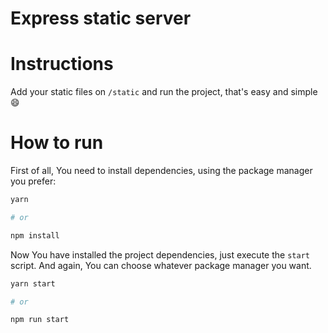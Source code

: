 # Express static server

# Instructions

Add your static files on `/static` and run the project, that's easy and simple 😄

# How to run

First of all, You need to install dependencies, using the package manager you prefer:

```bash
yarn

# or

npm install
```

Now You have installed the project dependencies, just execute the `start` script. And again, You can choose whatever package manager you want.

```bash
yarn start

# or

npm run start
```
